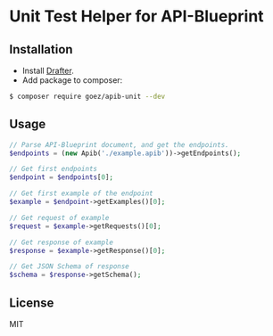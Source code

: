 # Unit Test Helper for API-Blueprint

## Installation

* Install [Drafter](https://github.com/apiaryio/drafter).
* Add package to composer:
```bash
$ composer require goez/apib-unit --dev
```

## Usage

```php
// Parse API-Blueprint document, and get the endpoints.
$endpoints = (new Apib('./example.apib'))->getEndpoints();

// Get first endpoints
$endpoint = $endpoints[0];

// Get first example of the endpoint
$example = $endpoint->getExamples()[0];

// Get request of example
$request = $example->getRequests()[0];

// Get response of example
$response = $example->getResponse()[0];

// Get JSON Schema of response
$schema = $response->getSchema();
```

## License

MIT
